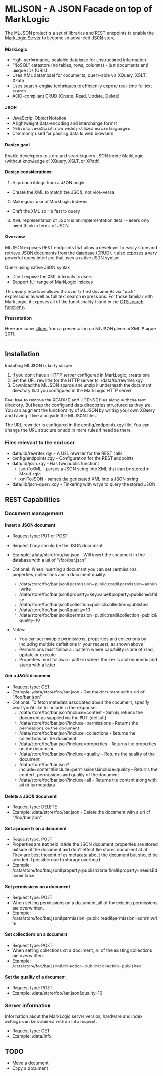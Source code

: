 # MLJSON - A JSON Facade on top of MarkLogic

The MLJSON project is a set of libraries and REST endpoints to enable the [MarkLogic Server] to become an advanced [JSON] store.

#### MarkLogic  ####
 - High-performance, scalable database for unstructured information
 - "NoSQL" datastore (no tables, rows, columns) - just documents and unique IDs (URIs).
 - Uses XML datamodel for documents, query-able via XQuery, XSLT, XPath
 - Uses search-engine techniques to efficiently expose real-time fulltext search 
 - ACID-compliant CRUD (Create, Read, Update, Delete)

#### JSON ####
  - JavaScript Object Notation
  - A lightweight data-encoding and interchange format
  - Native to JavaScript, now widely utilized across languages
  - Commonly used for passing data to web browsers

#### Design goal
Enable developers to store and search/query JSON inside MarkLogic (without knowledge of XQuery, XSLT, or XPath)

#### Design considerations: 
1. Approach things from a JSON angle
- Create the XML to match the JSON, not vice-versa 
2. Make good use of MarkLogic indexes
- Craft the XML so it's fast to query
3. XML representation of JSON is an implementation detail - users only need think in terms of JSON

#### Overview
MLJSON exposes REST endpoints that allow a developer to
easily store and retrieve JSON documents from the database ([CRUD]).  It also
exposes a very powerful query interface that uses a native JSON syntax:

Query using native JSON syntax 
- Don't expose the XML internals to users 
- Support full range of MarkLogic indexes

This query interface allows the user to find documents via "path" expressions as
well as full text search expressions.  For those familiar with MarkLogic, it
exposes all of the functionality found in the [CTS search functions].

#### Presentation
Here are some [slides] from a presentation on MLJSON given at XML Prague 2011.

___

## Installation

Installing MLJSON is fairly simple
1. If you don't have a HTTP server configured in MarkLogic, create one
2. Set the URL rewriter for the HTTP server to: /data/lib/rewriter.xqy
3. Download the MLJSON source and unzip it underneath the document directory that you configured in the MarkLogic HTTP server

Feel free to remove the README and LICENSE files along with the test directory.
But keep the config and data directories structured as they are. You can
augment the functionality of MLJSON by writing your own XQuery and having it
live alongside the MLJSON files.

The URL rewritter is configured in the config/endpoints.xqy file. You can
change the URL structure or add in more rules if need be there.

### Files relevant to the end user
 - data/lib/rewriter.xqy - A URL rewriter for the REST calls
 - config/endpoints.xqy - Configuration for the REST endpoints
 - data/lib/json.xqy - Has two public functions:
   - jsonToXML - parses a JSON string into XML that can be stored in MarkLogic
   - xmlToJSON - parses the generated XML into a JSON string
 - data/lib/json-query.xqy - Tinkering with ways to query the stored JSON

## REST Capabilities
### Document management
#### Insert a JSON document
 - Request type: PUT or POST
 - Request body should be the JSON document
 - Example: /data/store/foo/bar.json - Will insert the document in the database with a uri of "/foo/bar.json"
 - Optional: When inserting a document you can set permissions, properties, collections and a document quality.
   - /data/store/foo/bar.json&permission=public:read&permission=admin:write
   - /data/store/foo/bar.json&property=key:value&property=published:false
   - /data/store/foo/bar.json&collection=public&collection=published
   - /data/store/foo/bar.json&quality=10
   - /data/store/foo/bar.json&permission=public:read&collection=public&quality=10

 - Notes:
   - You can set multiple permissions, properties and collections by including multiple definitions in your request, as shown above
   - Permissions must follow a <role>:<capability> pattern where capability is one of read, update or execute
   - Properties must follow a <key>:<value> pattern where the key is alphanumeric and starts with a letter

#### Get a JSON document
 - Request type: GET
 - Example: /data/store/foo/bar.json - Get the document with a uri of "/foo/bar.json"
 - Optional: To fetch metadata associated about the document, specify what you'd like to include in the response.
   - /data/store/foo/bar.json?include=content - Simply returns the document as supplied via the PUT (default)
   - /data/store/foo/bar.json?include=permissions - Returns the permissions on the document
   - /data/store/foo/bar.json?include=collections - Returns the collections on the document
   - /data/store/foo/bar.json?include=properties - Returns the properties on the document
   - /data/store/foo/bar.json?include=quality - Returns the quality of the document
   - /data/store/foo/bar.json?include=content&include=permissions&include=quality - Returns the content, permissions and quality of the document
   - /data/store/foo/bar.json?include=all - Returns the content along with all of its metadata

#### Delete a JSON document
 - Request type: DELETE
 - Example: /data/store/foo/bar.json - Delete the document with a uri of "/foo/bar.json"

#### Set a property on a document
 - Request type: POST
 - Properties are **not** held inside the JSON document, properties are stored outside of the document and don't effect the stored document at all.  They are best thought of as metadata about the document but should be avoided if possible due to storage overhead.
 - Example: /data/store/foo/bar.json&property=publishState:final&property=needsEditorial:false

#### Set permissions on a document
 - Request type: POST
 - When setting permissions on a document, all of the existing permissions are overwritten.
 - Example: /data/store/foo/bar.json&permission=public:read&permission=admin:write

#### Set collections on a document
 - Request type: POST
 - When setting collections on a document, all of the existing collections are overwritten.
 - Example: /data/store/foo/bar.json&collection=public&collection=published

#### Set the quality of a document
 - Request type: POST
 - Example: /data/store/foo/bar.json&quality=10

### Server information
Information about the MarkLogic server version, hardware and index settings can be obtained with an info request.
 - Request type: GET
 - Example: /data/info

## TODO
 - Move a document
 - Copy a document

  [MarkLogic]: http://developer.marklogic.com
  [MarkLogic Server]: http://developer.marklogic.com
  [CRUD]: http://en.wikipedia.org/wiki/Create,_read,_update_and_delete
  [CTS search functions]: http://developer.marklogic.com/pubs/4.2/apidocs/cts-query.html
  [JSON]: http://json.org
  [slides]: http://www.xmlprague.cz/2011/presentations/jason-hunter-mljson.pdf
